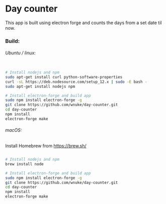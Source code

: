 # Day counter

This app is built using electron forge and counts the days from a set date til now.

### Build:

###### Ubuntu / linux:

```bash

# Install nodejs and npm
sudo apt-get install curl python-software-properties
curl -sL https://deb.nodesource.com/setup_12.x | sudo -E bash -
sudo apt-get install nodejs npm

# Install electron-forge and build app
sudo npm install electron-forge -g
git clone https://github.com/wnuke/day-counter.git
cd day-counter
npm install
electron-forge make

```

###### macOS:

Install Homebrew from https://brew.sh/

```bash

# Install nodejs and npm
brew install node

# Install electron-forge and build app
sudo npm install electron-forge -g
git clone https://github.com/wnuke/day-counter.git
cd day-counter
npm install
electron-forge make

```
